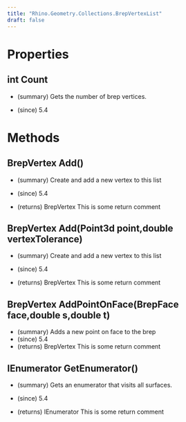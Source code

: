 ```yaml
---
title: "Rhino.Geometry.Collections.BrepVertexList"
draft: false
---
```


# Properties
## int Count
- (summary) 
     Gets the number of brep vertices.
     
- (since) 5.4
# Methods
## BrepVertex Add()
- (summary) 
     Create and add a new vertex to this list
     
- (since) 5.4
- (returns) BrepVertex This is some return comment
## BrepVertex Add(Point3d point,double vertexTolerance)
- (summary) 
     Create and add a new vertex to this list
     
- (since) 5.4
- (returns) BrepVertex This is some return comment
## BrepVertex AddPointOnFace(BrepFace face,double s,double t)
- (summary) Adds a new point on face to the brep
- (since) 5.4
- (returns) BrepVertex This is some return comment
## IEnumerator<BrepVertex> GetEnumerator()
- (summary) 
     Gets an enumerator that visits all surfaces.
     
- (since) 5.4
- (returns) IEnumerator<BrepVertex> This is some return comment
